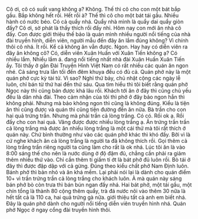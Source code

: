 Cô ơi, cô có suất vang không ạ? Không. Thế thì cô cho con một bát bắp gầu. Bắp không hết rồi. Hết rồi à? Thế thì cô cho một bát tái gầu. Nhiều hành có nước béo. Có cả quẩy nhá. Quẩy nhà mình là quẩy dai quẩy giòn đấy? Cô ơi, sờ phát là thấy thích rồi đấy nhỉ. Hôm nay con mới ăn nhà cô đấy. Con được giới thiệu thế bảo là quán mình nhiều người nổi tiếng của nhà đài truyền hình, diễn viên, người mẫu đến đây ăn lắm đúng không? Vì chính thôi cô nhá. Ít rồi. Kể cả không ăn vẫn được. Ngon. Hay hay có diễn viên ra đây ăn không cô? Có, diễn viên Xuân Huấn với Xuân Tiến không ạ? Có nhiều lắm. Nhiều lắm á. đang nổi tiếng nhất nhà đài Xuân Huấn Xuân Tiến ấy. Tôi thấy ở gần Đài Truyền Hình Việt Nam có rất nhiều các quán ăn ngon nhé. Cả sáng trưa lẫn tối đến đêm khuya đều có đủ cả. Quán phở này là một quán phở cực kỳ tài tử. Vì sao? Nghỉ thứ bảy, chủ nhật cộng các ngày lễ luôn, chỉ bán từ thứ hai đến thứ sáu. Qua tìm hiểu thì tôi biết rằng quán phở Ngọc này thì cũng bán được khá lâu rồi. Khách tới ăn ở đây thì cũng chủ yếu đều là dân nhà đài. Theo cảm nhận của tôi thì phở ở đây bảo ngon hẳn thì không phải. Nhưng mà bảo không ngon thì cũng là không đúng. Kiểu là tiện ăn thì cũng được và quán thì cũng tiện đường đến ăn nữa. Bà trần cho con hai quả trứng trần. Nhưng mà phải trần cả lòng trắng. Có có. Rồi ok ạ. Rồi đấy cho con hai quả. Vâng được được nhiều lòng trắng ạ. Ăn trứng trần trần cả lòng trắng mà được ăn nhiều lòng trắng là một cái thứ mà tôi rất thích ở quán này. Chứ bình thường như vào các quán phở khác thì khó đấy. Bởi vì là cứ nghe khách ăn cả lòng trắng là người ta đã không thích rồi. Gọi thêm cả lòng trắng trần riêng người ta cũng làm cho rất là ok nhá. Lúc tôi ăn là vào 8:00 sáng thế cho nên là nước dùng ở độ đậm đủ, chẳng cần phải ra giảm thêm nhiều thứ vào. Chỉ cần thêm tí giấm tí ớt là bát phở đủ luôn rồi. Bò tái ở đây thì được đập dập với cả gừng. Đúng theo kiểu chất phở Nam Định luôn. Bánh phở thì bản nhỏ và ăn khá mềm. Lại phải nói lại là dành cho quán điểm 10+ vì trần trứng trần cả lòng trắng cho khách luôn. À mà quán này sáng bán phở bò còn trưa thì bán bún ngan đấy nhá. Hai bát phở, một tái gầu, một chín tổng là thành 80 cộng thêm quẩy, trà đá nước nôi vào thêm 30 nữa là hết tất cả là 110 ca, hai quả trứng gà nữa. giới thiệu tất cả anh em biết nhá. Đây là quán phở dành cho người nổi tiếng diễn viên truyền hình nhá. Quán phở Ngọc ở ngay cổng đài truyền hình thôi.